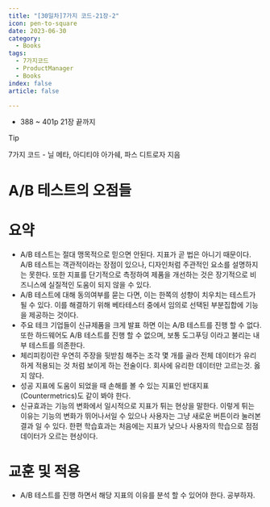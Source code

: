 ```yaml
---
title: "[30일차]7가지 코드-21장-2"
icon: pen-to-square
date: 2023-06-30
category:
  - Books
tags:
  - 7가지코드
  - ProductManager
  - Books
index: false
article: false

---
```


- 388 ~ 401p 21장 끝까지

<!-- more -->

>[!tip]
>7가지 코드 - 닐 메타, 아디티야 아가쉐, 파스 디트로자 지음


# A/B 테스트의 오점들

# 요약

- A/B 테스트는 절대 맹목적으로 믿으면 안된다. 지표가 곧 법은 아니기 때문이다. 
A/B 테스트는 객관적이라는 장점이 있으나, 디자인처럼 주관적인 요소를 설명하지는 못한다. 또한 지표를 단기적으로 측정하여 제품을 개선하는 것은 장기적으로 비즈니스에 실질적인 도움이 되지 않을 수 있다.
- A/B 테스트에 대해 동의여부를 묻는 다면, 이는 한쪽의 성향이 치우치는 테스트가 될 수 있다. 이를 해결하기 위해 베타테스터 중에서 임의로 선택된 부분집합에 기능을 제공하는 것이다.
- 주요 테크 기업들이 신규제품을 크게 발표 하면 이는 A/B 테스트를 진행 할 수 없다. 또한 하드웨어도 A/B 테스트를 진행 할 수 없으며, 보통 도그푸딩 이라고 불리는 내부 테스트를 의존한다.
- 체리피킹이란 우연히 주장을 뒷받침 해주는 조각 몇 개를 골라 전체 데이터가 유리하게 적용되는 것 처럼 보이게 하는 전술이다. 회사에 유리한 데이터만 고르는것. 옳지 않다.
- 성공 지표에 도움이 되었을 때 손해를 볼 수 있는 지표인 반대지표(Countermetrics)도 같이 봐야 한다.
- 신규효과는 기능의 변화에서 일시적으로 지표가 튀는 현상을 말한다. 이렇게 튀는 이유는 기능의 변화가 뛰어나서일 수 있으나 사용자는 그냥 새로운 버튼이라 눌러본 결과 일 수 있다. 
한편 학습효과는 처음에는 지표가 낮으나 사용자의 학습으로 점점 데이터가 오르는 현상이다.

# 교훈 및 적용

- A/B 테스트를 진행 하면서 해당 지표의 이유를 분석 할 수 있어야 한다. 공부하자.
